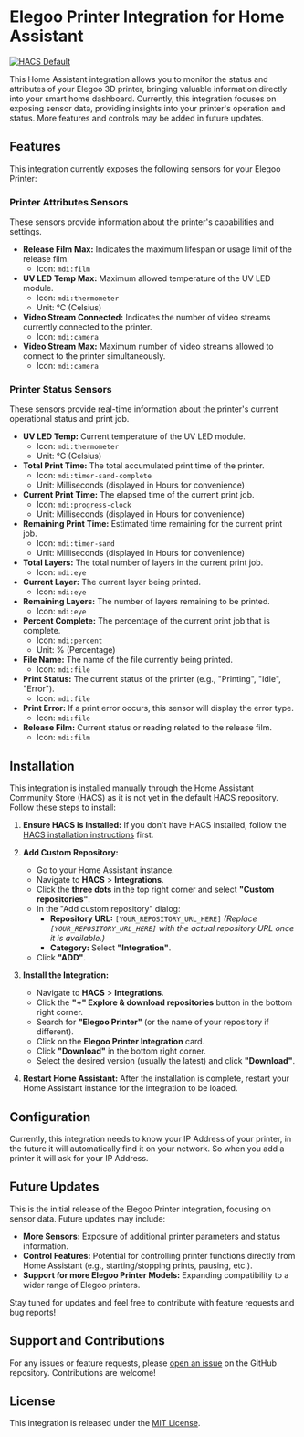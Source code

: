# Elegoo Printer Integration for Home Assistant

[![HACS Default](about:sanitized)](https://hacs.xyz/docs/default_repository)

This Home Assistant integration allows you to monitor the status and attributes of your Elegoo 3D printer, bringing valuable information directly into your smart home dashboard. Currently, this integration focuses on exposing sensor data, providing insights into your printer's operation and status. More features and controls may be added in future updates.

## Features

This integration currently exposes the following sensors for your Elegoo Printer:

### Printer Attributes Sensors

These sensors provide information about the printer's capabilities and settings.

- **Release Film Max:** Indicates the maximum lifespan or usage limit of the release film.
  - Icon: `mdi:film`
- **UV LED Temp Max:** Maximum allowed temperature of the UV LED module.
  - Icon: `mdi:thermometer`
  - Unit: °C (Celsius)
- **Video Stream Connected:** Indicates the number of video streams currently connected to the printer.
  - Icon: `mdi:camera`
- **Video Stream Max:** Maximum number of video streams allowed to connect to the printer simultaneously.
  - Icon: `mdi:camera`

### Printer Status Sensors

These sensors provide real-time information about the printer's current operational status and print job.

- **UV LED Temp:** Current temperature of the UV LED module.
  - Icon: `mdi:thermometer`
  - Unit: °C (Celsius)
- **Total Print Time:** The total accumulated print time of the printer.
  - Icon: `mdi:timer-sand-complete`
  - Unit: Milliseconds (displayed in Hours for convenience)
- **Current Print Time:** The elapsed time of the current print job.
  - Icon: `mdi:progress-clock`
  - Unit: Milliseconds (displayed in Hours for convenience)
- **Remaining Print Time:** Estimated time remaining for the current print job.
  - Icon: `mdi:timer-sand`
  - Unit: Milliseconds (displayed in Hours for convenience)
- **Total Layers:** The total number of layers in the current print job.
  - Icon: `mdi:eye`
- **Current Layer:** The current layer being printed.
  - Icon: `mdi:eye`
- **Remaining Layers:** The number of layers remaining to be printed.
  - Icon: `mdi:eye`
- **Percent Complete:** The percentage of the current print job that is complete.
  - Icon: `mdi:percent`
  - Unit: % (Percentage)
- **File Name:** The name of the file currently being printed.
  - Icon: `mdi:file`
- **Print Status:** The current status of the printer (e.g., "Printing", "Idle", "Error").
  - Icon: `mdi:file`
- **Print Error:** If a print error occurs, this sensor will display the error type.
  - Icon: `mdi:file`
- **Release Film:** Current status or reading related to the release film.
  - Icon: `mdi:film`

## Installation

This integration is installed manually through the Home Assistant Community Store (HACS) as it is not yet in the default HACS repository. Follow these steps to install:

1.  **Ensure HACS is Installed:** If you don't have HACS installed, follow the [HACS installation instructions](https://hacs.xyz/docs/setup/download) first.

2.  **Add Custom Repository:**

    - Go to your Home Assistant instance.
    - Navigate to **HACS** \> **Integrations**.
    - Click the **three dots** in the top right corner and select **"Custom repositories"**.
    - In the "Add custom repository" dialog:
      - **Repository URL:** `[YOUR_REPOSITORY_URL_HERE]` _(Replace `[YOUR_REPOSITORY_URL_HERE]` with the actual repository URL once it is available.)_
      - **Category:** Select **"Integration"**.
    - Click **"ADD"**.

3.  **Install the Integration:**

    - Navigate to **HACS** \> **Integrations**.
    - Click the **"+" Explore & download repositories** button in the bottom right corner.
    - Search for **"Elegoo Printer"** (or the name of your repository if different).
    - Click on the **Elegoo Printer Integration** card.
    - Click **"Download"** in the bottom right corner.
    - Select the desired version (usually the latest) and click **"Download"**.

4.  **Restart Home Assistant:** After the installation is complete, restart your Home Assistant instance for the integration to be loaded.

## Configuration

Currently, this integration needs to know your IP Address of your printer, in the future it will automatically find it on your network. So when you add a printer it will ask for your IP Address.

## Future Updates

This is the initial release of the Elegoo Printer integration, focusing on sensor data. Future updates may include:

- **More Sensors:** Exposure of additional printer parameters and status information.
- **Control Features:** Potential for controlling printer functions directly from Home Assistant (e.g., starting/stopping prints, pausing, etc.).
- **Support for more Elegoo Printer Models:** Expanding compatibility to a wider range of Elegoo printers.

Stay tuned for updates and feel free to contribute with feature requests and bug reports!

## Support and Contributions

For any issues or feature requests, please [open an issue]([YOUR_GITHUB_ISSUES_LINK_HERE]) on the GitHub repository. Contributions are welcome!

## License

This integration is released under the [MIT License](https://opensource.org/licenses/MIT).

